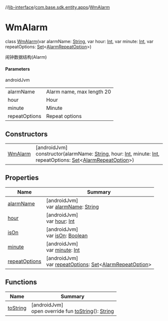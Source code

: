 //[lib-interface](../../../index.md)/[com.base.sdk.entity.apps](../index.md)/[WmAlarm](index.md)

# WmAlarm

class [WmAlarm](index.md)(var alarmName: [String](https://kotlinlang.org/api/latest/jvm/stdlib/kotlin/-string/index.html), var hour: [Int](https://kotlinlang.org/api/latest/jvm/stdlib/kotlin/-int/index.html), var minute: [Int](https://kotlinlang.org/api/latest/jvm/stdlib/kotlin/-int/index.html), var repeatOptions: [Set](https://kotlinlang.org/api/latest/jvm/stdlib/kotlin.collections/-set/index.html)&lt;[AlarmRepeatOption](../-alarm-repeat-option/index.md)&gt;)

闹钟数据结构(Alarm)

#### Parameters

androidJvm

| | |
|---|---|
| alarmName | Alarm name, max length 20 |
| hour | Hour |
| minute | Minute |
| repeatOptions | Repeat options |

## Constructors

| | |
|---|---|
| [WmAlarm](-wm-alarm.md) | [androidJvm]<br>constructor(alarmName: [String](https://kotlinlang.org/api/latest/jvm/stdlib/kotlin/-string/index.html), hour: [Int](https://kotlinlang.org/api/latest/jvm/stdlib/kotlin/-int/index.html), minute: [Int](https://kotlinlang.org/api/latest/jvm/stdlib/kotlin/-int/index.html), repeatOptions: [Set](https://kotlinlang.org/api/latest/jvm/stdlib/kotlin.collections/-set/index.html)&lt;[AlarmRepeatOption](../-alarm-repeat-option/index.md)&gt;) |

## Properties

| Name | Summary |
|---|---|
| [alarmName](alarm-name.md) | [androidJvm]<br>var [alarmName](alarm-name.md): [String](https://kotlinlang.org/api/latest/jvm/stdlib/kotlin/-string/index.html) |
| [hour](hour.md) | [androidJvm]<br>var [hour](hour.md): [Int](https://kotlinlang.org/api/latest/jvm/stdlib/kotlin/-int/index.html) |
| [isOn](is-on.md) | [androidJvm]<br>var [isOn](is-on.md): [Boolean](https://kotlinlang.org/api/latest/jvm/stdlib/kotlin/-boolean/index.html) |
| [minute](minute.md) | [androidJvm]<br>var [minute](minute.md): [Int](https://kotlinlang.org/api/latest/jvm/stdlib/kotlin/-int/index.html) |
| [repeatOptions](repeat-options.md) | [androidJvm]<br>var [repeatOptions](repeat-options.md): [Set](https://kotlinlang.org/api/latest/jvm/stdlib/kotlin.collections/-set/index.html)&lt;[AlarmRepeatOption](../-alarm-repeat-option/index.md)&gt; |

## Functions

| Name | Summary |
|---|---|
| [toString](to-string.md) | [androidJvm]<br>open override fun [toString](to-string.md)(): [String](https://kotlinlang.org/api/latest/jvm/stdlib/kotlin/-string/index.html) |
